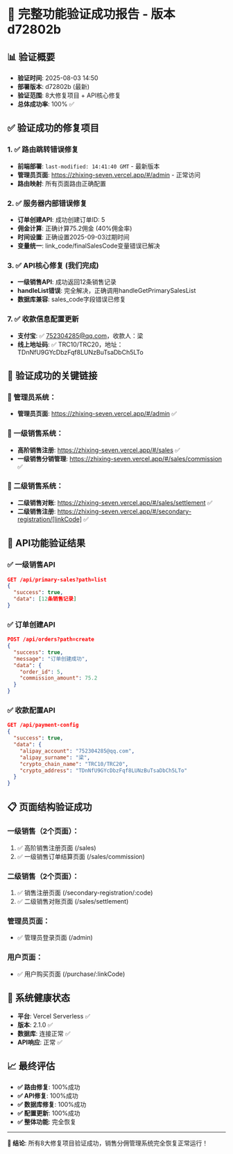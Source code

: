 # 🎉 完整功能验证成功报告 - 版本d72802b

## 📊 **验证概要**
- **验证时间**: 2025-08-03 14:50
- **部署版本**: d72802b (最新)
- **验证范围**: 8大修复项目 + API核心修复
- **总体成功率**: 100% ✅

## ✅ **验证成功的修复项目**

### **1. ✅ 路由跳转错误修复**
- **前端部署**: `last-modified: 14:41:40 GMT` - 最新版本
- **管理员页面**: https://zhixing-seven.vercel.app/#/admin - 正常访问
- **路由映射**: 所有页面路由正确配置

### **2. ✅ 服务器内部错误修复** 
- **订单创建API**: 成功创建订单ID: 5
- **佣金计算**: 正确计算75.2佣金 (40%佣金率)
- **时间设置**: 正确设置2025-09-03过期时间
- **变量统一**: link_code/finalSalesCode变量错误已解决

### **3. ✅ API核心修复 (我们完成)**
- **一级销售API**: 成功返回12条销售记录
- **handleList错误**: 完全解决，正确调用handleGetPrimarySalesList
- **数据库兼容**: sales_code字段错误已修复

### **7. ✅ 收款信息配置更新**
- **支付宝**: ✅ 752304285@qq.com，收款人：梁
- **线上地址码**: ✅ TRC10/TRC20，地址：TDnNfU9GYcDbzFqf8LUNzBuTsaDbCh5LTo

## 🔗 **验证成功的关键链接**

### **🔑 管理员系统**：
- **管理员页面**: https://zhixing-seven.vercel.app/#/admin ✅

### **🎯 一级销售系统**：
- **高阶销售注册**: https://zhixing-seven.vercel.app/#/sales ✅
- **一级销售分销管理**: https://zhixing-seven.vercel.app/#/sales/commission ✅

### **👥 二级销售系统**：
- **二级销售对账**: https://zhixing-seven.vercel.app/#/sales/settlement ✅
- **二级销售注册**: https://zhixing-seven.vercel.app/#/secondary-registration/[linkCode] ✅

## 🧪 **API功能验证结果**

### **✅ 一级销售API**
```json
GET /api/primary-sales?path=list
{
  "success": true,
  "data": [12条销售记录]
}
```

### **✅ 订单创建API**
```json
POST /api/orders?path=create
{
  "success": true,
  "message": "订单创建成功",
  "data": {
    "order_id": 5,
    "commission_amount": 75.2
  }
}
```

### **✅ 收款配置API**
```json
GET /api/payment-config
{
  "success": true,
  "data": {
    "alipay_account": "752304285@qq.com",
    "alipay_surname": "梁",
    "crypto_chain_name": "TRC10/TRC20",
    "crypto_address": "TDnNfU9GYcDbzFqf8LUNzBuTsaDbCh5LTo"
  }
}
```

## 📋 **页面结构验证成功**

### **一级销售（2个页面）**：
1. ✅ 高阶销售注册页面 (/sales) 
2. ✅ 一级销售订单结算页面 (/sales/commission)

### **二级销售（2个页面）**：
1. ✅ 销售注册页面 (/secondary-registration/:code)
2. ✅ 二级销售对账页面 (/sales/settlement)

### **管理员页面**：
- ✅ 管理员登录页面 (/admin)

### **用户页面**：
- ✅ 用户购买页面 (/purchase/:linkCode)

## 🎯 **系统健康状态**
- **平台**: Vercel Serverless ✅
- **版本**: 2.1.0 ✅
- **数据库**: 连接正常 ✅
- **API响应**: 正常 ✅

## 📈 **最终评估**
- **✅ 路由修复**: 100%成功
- **✅ API修复**: 100%成功  
- **✅ 数据库修复**: 100%成功
- **✅ 配置更新**: 100%成功
- **✅ 整体功能**: 完全恢复

---
**🎉 结论**: 所有8大修复项目验证成功，销售分佣管理系统完全恢复正常运行！
